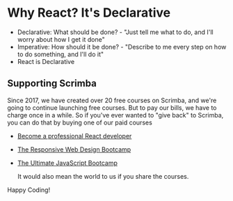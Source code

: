 # Why React? It's Declarative
- Declarative: What should be done? - "Just tell me what to do, and I'll worry about how I get it done"
- Imperative: How should it be done? - "Describe to me every step on how to do something, and I'll do it"
- React is Declarative

## Supporting Scrimba

Since 2017, we have created over 20 free courses on Scrimba, and we're going to
continue launching free courses. But to pay our bills, we have to charge once
in a while. So if you've ever wanted to "give back" to Scrimba, you can do that by buying
	one of our paid courses

- [Become a professional React developer](https://scrimba.com/course/greact)
- [The Responsive Web Design Bootcamp](https://scrimba.com/course/gresponsive)
- [The Ultimate JavaScript Bootcamp](https://scrimba.com/course/gjavascript)

	It would also mean the world to us if you share the courses.  

Happy Coding!
